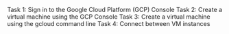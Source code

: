 Task 1: Sign in to the Google Cloud Platform (GCP) Console
Task 2: Create a virtual machine using the GCP Console
Task 3: Create a virtual machine using the gcloud command line
Task 4: Connect between VM instances
